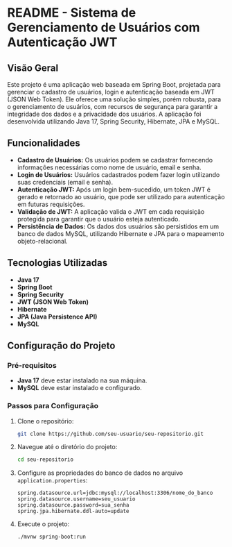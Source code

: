 # README - Sistema de Gerenciamento de Usuários com Autenticação JWT

## Visão Geral

Este projeto é uma aplicação web baseada em Spring Boot, projetada para gerenciar o cadastro de usuários, login e autenticação baseada em JWT (JSON Web Token). Ele oferece uma solução simples, porém robusta, para o gerenciamento de usuários, com recursos de segurança para garantir a integridade dos dados e a privacidade dos usuários. A aplicação foi desenvolvida utilizando Java 17, Spring Security, Hibernate, JPA e MySQL.

## Funcionalidades

- **Cadastro de Usuários:** Os usuários podem se cadastrar fornecendo informações necessárias como nome de usuário, email e senha.
- **Login de Usuários:** Usuários cadastrados podem fazer login utilizando suas credenciais (email e senha).
- **Autenticação JWT:** Após um login bem-sucedido, um token JWT é gerado e retornado ao usuário, que pode ser utilizado para autenticação em futuras requisições.
- **Validação de JWT:** A aplicação valida o JWT em cada requisição protegida para garantir que o usuário esteja autenticado.
- **Persistência de Dados:** Os dados dos usuários são persistidos em um banco de dados MySQL, utilizando Hibernate e JPA para o mapeamento objeto-relacional.

## Tecnologias Utilizadas

- **Java 17**
- **Spring Boot**
- **Spring Security**
- **JWT (JSON Web Token)**
- **Hibernate**
- **JPA (Java Persistence API)**
- **MySQL**

## Configuração do Projeto

### Pré-requisitos

- **Java 17** deve estar instalado na sua máquina.
- **MySQL** deve estar instalado e configurado.

### Passos para Configuração

1. Clone o repositório:
   ```bash
   git clone https://github.com/seu-usuario/seu-repositorio.git
   ```
2. Navegue até o diretório do projeto:
   ```bash
   cd seu-repositorio
   ```
3. Configure as propriedades do banco de dados no arquivo `application.properties`:
   ```properties
   spring.datasource.url=jdbc:mysql://localhost:3306/nome_do_banco
   spring.datasource.username=seu_usuario
   spring.datasource.password=sua_senha
   spring.jpa.hibernate.ddl-auto=update
   ```
4. Execute o projeto:
   ```bash
   ./mvnw spring-boot:run
   ```
